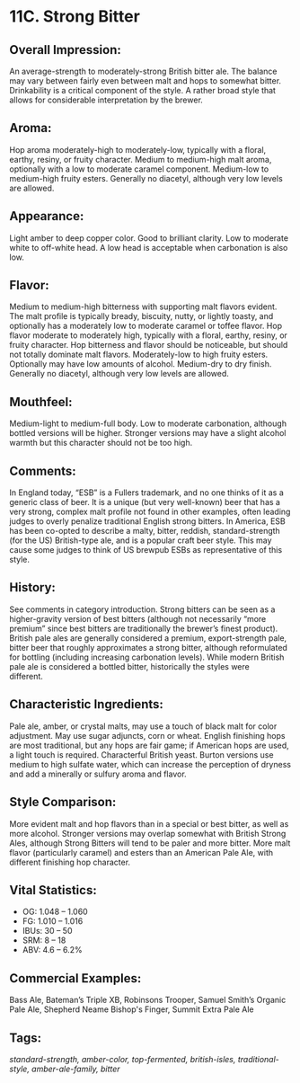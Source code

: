 # 11C. Strong Bitter

## Overall Impression: 

An average-strength to moderately-strong British bitter ale. The balance may vary between fairly even between malt and hops to somewhat bitter. Drinkability is a critical component of the style. A rather broad style that allows for considerable interpretation by the brewer.

## Aroma: 

Hop aroma moderately-high to moderately-low, typically with a floral, earthy, resiny, or fruity character. Medium to medium-high malt aroma, optionally with a low to moderate caramel component. Medium-low to medium-high fruity esters. Generally no diacetyl, although very low levels are allowed.

## Appearance: 

Light amber to deep copper color. Good to brilliant clarity. Low to moderate white to off-white head. A low head is acceptable when carbonation is also low.

## Flavor: 

Medium to medium-high bitterness with supporting malt flavors evident. The malt profile is typically bready, biscuity, nutty, or lightly toasty, and optionally has a moderately low to moderate caramel or toffee flavor. Hop flavor moderate to moderately high, typically with a floral, earthy, resiny, or fruity character. Hop bitterness and flavor should be noticeable, but should not totally dominate malt flavors. Moderately-low to high fruity esters. Optionally may have low amounts of alcohol. Medium-dry to dry finish. Generally no diacetyl, although very low levels are allowed.

## Mouthfeel: 

Medium-light to medium-full body. Low to moderate carbonation, although bottled versions will be higher. Stronger versions may have a slight alcohol warmth but this character should not be too high.

## Comments: 

In England today, “ESB” is a Fullers trademark, and no one thinks of it as a generic class of beer. It is a unique (but very well-known) beer that has a very strong, complex malt profile not found in other examples, often leading judges to overly penalize traditional English strong bitters. In America, ESB has been co-opted to describe a malty, bitter, reddish, standard-strength (for the US) British-type ale, and is a popular craft beer style. This may cause some judges to think of US brewpub ESBs as representative of this style. 

## History: 

See comments in category introduction. Strong bitters can be seen as a higher-gravity version of best bitters (although not necessarily “more premium” since best bitters are traditionally the brewer’s finest product). British pale ales are generally considered a premium, export-strength pale, bitter beer that roughly approximates a strong bitter, although reformulated for bottling (including increasing carbonation levels). While modern British pale ale is considered a bottled bitter, historically the styles were different. 

## Characteristic Ingredients: 

Pale ale, amber, or crystal malts, may use a touch of black malt for color adjustment. May use sugar adjuncts, corn or wheat. English finishing hops are most traditional, but any hops are fair game; if American hops are used, a light touch is required. Characterful British yeast. Burton versions use medium to high sulfate water, which can increase the perception of dryness and add a minerally or sulfury aroma and flavor.

## Style Comparison: 

More evident malt and hop flavors than in a special or best bitter, as well as more alcohol. Stronger versions may overlap somewhat with British Strong Ales, although Strong Bitters will tend to be paler and more bitter. More malt flavor (particularly caramel) and esters than an American Pale Ale, with different finishing hop character.

## Vital Statistics:	

- OG:	1.048 – 1.060
- FG:	1.010 – 1.016
- IBUs:	30 – 50	
- SRM:	8 – 18	
- ABV:	4.6 – 6.2%

## Commercial Examples: 

Bass Ale, Bateman’s Triple XB, Robinsons Trooper, Samuel Smith’s Organic Pale Ale, Shepherd Neame Bishop's Finger, Summit Extra Pale Ale

## Tags: 

_standard-strength, amber-color, top-fermented, british-isles, traditional-style, amber-ale-family, bitter_
